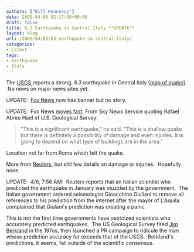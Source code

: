 ```yaml
---
authors: ["Bill Hennessy"]
date: 2009-04-06 02:17:39+00:00
draft: false
title: 6.3 Earthquake in Central Italy **UPDATE**
layout: blog
url: /2009/04/05/63-earthquake-in-central-italy/
categories:
- Latest
tags:
- earthquake
- Italy
---
```


The [USGS ](https://earthquake.usgs.gov/eqcenter/)reports a strong, 6.3 earthquake in Central Italy [[map of quake]](https://maps.google.com/maps?f=q&hl=en&q=42.4228,13.3945(M6.3+-+Central+Italy+-+2009+April+6+01:32:42+UTC)&t=h&z=7).  No news on major news sites yet.

UPDATE:  [Fox News ](https://foxnews.com)now has banner but no story.

UPDATE:  Fox News [moves fast](https://www.foxnews.com/story/0,2933,512623,00.html). From Sky News Service quoting Rafael Abreu Hael of U.S. Geological Survey:


> "This is a significant earthquake," he said. "This is a shallow quake but there is definitely a possibility of damage and even injuries. It is going to depend on what type of buildings are in the area."


Location not far from Rome which felt the quake.

More from [Reuters](https://www.reuters.com/article/topNews/idUSTRE53506120090406), but still few details on damage or injuries.  Hopefully none.

UPDATE:  4/6, 7:56 AM:  Reuters reports that an Italian scientist who predicted the earthquake in January was muzzled by the government.  The Italian government ordered seismologist Gioacchino Giuliani to remove all references to his prediction from the internet after the mayor of L'Aquila complained that Giulani's prediction was creating a panic.

This is not the first time governments have ostricized scientists who accurately predicted earthquakes.  The US Geological Survey fired [Jim Berkland](https://newsgroups.derkeiler.com/Archive/Sci/sci.geo.earthquakes/2006-01/msg00363.html) in the 197os, then launched a PR campaign to ridicule the man whose prediction accuracy far exceeds that of the USGS.  Berkland's predictions, it seems, fall outside of the scientific consensus.
